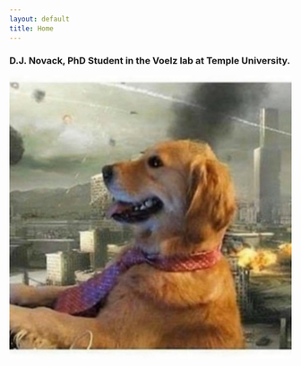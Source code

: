 ```yaml
---
layout: default
title: Home
---
```


### D.J. Novack, PhD Student in the Voelz lab at Temple University.
![Image of doggi](images/computerdog.jpg)
